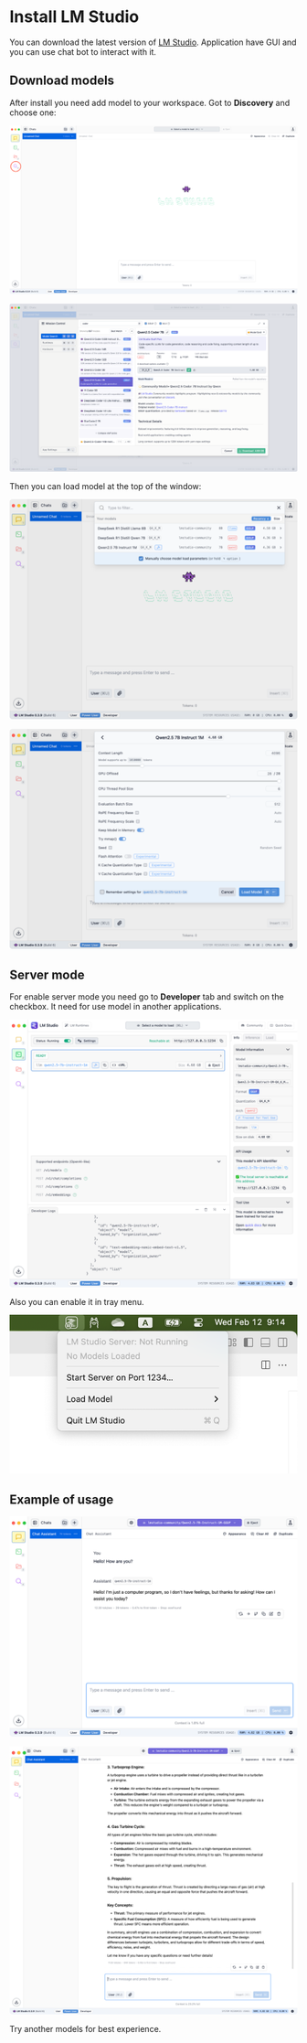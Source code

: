 # Install LM Studio

You can download the latest version of [LM Studio](https://lmstudio.ai/). Application have GUI and you can use chat bot to interact with it.

## Download models

After install you need add model to your workspace. Got to **Discovery** and choose one:

![alt text](<img/img01.png>)

![alt text](<img/img02.png>)

Then you can load model at the top of the window:

![alt text](img/img03.png)

![alt text](img/img04.png)

## Server mode

For enable server mode you need go to **Developer** tab and switch on the checkbox. It need for use model in another applications.

![alt text](img/img07.png)

Also you can enable it in tray menu.

![alt text](img/img08.png)

## Example of usage

![alt text](img/img05.png)

![alt text](img/img06.png)

Try another models for best experience.
